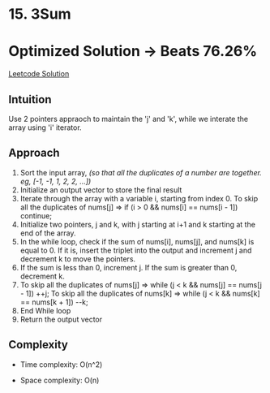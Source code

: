 # 15. 3Sum

# Optimized Solution -> Beats 76.26%
[Leetcode Solution](https://leetcode.com/problems/3sum/solutions/4229515/best-c-solution-beats-76-26/)

## Intuition
Use 2 pointers appraoch to maintain the 'j' and 'k', while we interate the array using 'i' iterator.

## Approach
1. Sort the input array, _(so that all the duplicates of a number are together. eg, [-1, -1, 1, 2, 2, ...])_
2. Initialize an output vector to store the final result
3. Iterate through the array with a variable i, starting from index 0.
To skip all the duplicates of nums[j] => if (i > 0 && nums[i] == nums[i - 1]) continue;
4. Initialize two pointers, j and k, with j starting at i+1 and k starting at the end of the array.
5. In the while loop, check if the sum of nums[i], nums[j], and nums[k] is equal to 0. If it is, insert the triplet into the output and increment j and decrement k to move the pointers.
6. If the sum is less than 0, increment j. If the sum is greater than 0, decrement k.
7. To skip all the duplicates of nums[j] => while (j < k && nums[j] == nums[j - 1]) ++j;
To skip all the duplicates of nums[k] => while (j < k && nums[k] == nums[k + 1]) --k;
8. End While loop
9. Return the output vector



## Complexity
- Time complexity: O(n^2)
<!-- Add your time complexity here, e.g. $$O(n)$$ -->

- Space complexity: O(n)
<!-- Add your space complexity here, e.g. $$O(n)$$ -->
